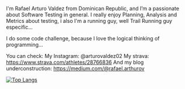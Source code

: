 I'm Rafael Arturo Valdez from Dominican Republic, and I’m a passionate about Software Testing in general. I really enjoy Planning, Analysis and Metrics about testing, i also I'm a running guy, well Trail Running guy especific...

I do some code challenge, because I love the logical thinking of programming...

You can check:
My Instagram: @arturovaldez02
My strava: https://www.strava.com/athletes/28766836
And my blog underconstruction: https://medium.com/@rafael.arthurov

<!---
rafaelarthurov/rafaelarthurov is a ✨ special ✨ repository because its `README.md` (this file) appears on your GitHub profile.
You can click the Preview link to take a look at your changes.
--->

[![Top Langs](https://github-readme-stats.vercel.app/api/top-langs/?username=rafaelarthurov&layout=compact)](https://github.com/anuraghazra/github-readme-stats)
